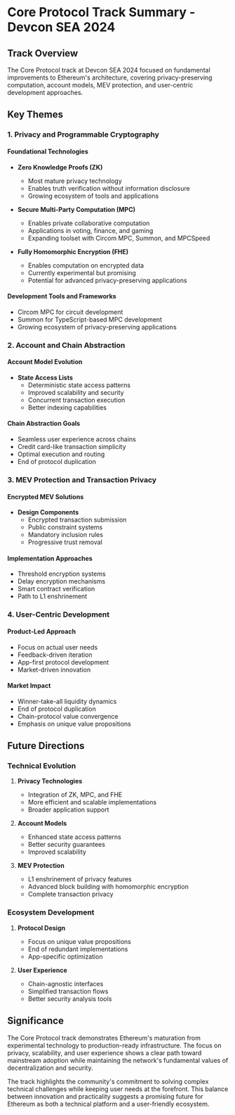 # Core Protocol Track Summary - Devcon SEA 2024

## Track Overview
The Core Protocol track at Devcon SEA 2024 focused on fundamental improvements to Ethereum's architecture, covering privacy-preserving computation, account models, MEV protection, and user-centric development approaches.

## Key Themes

### 1. Privacy and Programmable Cryptography

#### Foundational Technologies
- **Zero Knowledge Proofs (ZK)**
  - Most mature privacy technology
  - Enables truth verification without information disclosure
  - Growing ecosystem of tools and applications

- **Secure Multi-Party Computation (MPC)**
  - Enables private collaborative computation
  - Applications in voting, finance, and gaming
  - Expanding toolset with Circom MPC, Summon, and MPCSpeed

- **Fully Homomorphic Encryption (FHE)**
  - Enables computation on encrypted data
  - Currently experimental but promising
  - Potential for advanced privacy-preserving applications

#### Development Tools and Frameworks
- Circom MPC for circuit development
- Summon for TypeScript-based MPC development
- Growing ecosystem of privacy-preserving applications

### 2. Account and Chain Abstraction

#### Account Model Evolution
- **State Access Lists**
  - Deterministic state access patterns
  - Improved scalability and security
  - Concurrent transaction execution
  - Better indexing capabilities

#### Chain Abstraction Goals
- Seamless user experience across chains
- Credit card-like transaction simplicity
- Optimal execution and routing
- End of protocol duplication

### 3. MEV Protection and Transaction Privacy

#### Encrypted MEV Solutions
- **Design Components**
  - Encrypted transaction submission
  - Public constraint systems
  - Mandatory inclusion rules
  - Progressive trust removal

#### Implementation Approaches
- Threshold encryption systems
- Delay encryption mechanisms
- Smart contract verification
- Path to L1 enshrinement

### 4. User-Centric Development

#### Product-Led Approach
- Focus on actual user needs
- Feedback-driven iteration
- App-first protocol development
- Market-driven innovation

#### Market Impact
- Winner-take-all liquidity dynamics
- End of protocol duplication
- Chain-protocol value convergence
- Emphasis on unique value propositions

## Future Directions

### Technical Evolution
1. **Privacy Technologies**
   - Integration of ZK, MPC, and FHE
   - More efficient and scalable implementations
   - Broader application support

2. **Account Models**
   - Enhanced state access patterns
   - Better security guarantees
   - Improved scalability

3. **MEV Protection**
   - L1 enshrinement of privacy features
   - Advanced block building with homomorphic encryption
   - Complete transaction privacy

### Ecosystem Development
1. **Protocol Design**
   - Focus on unique value propositions
   - End of redundant implementations
   - App-specific optimization

2. **User Experience**
   - Chain-agnostic interfaces
   - Simplified transaction flows
   - Better security analysis tools

## Significance
The Core Protocol track demonstrates Ethereum's maturation from experimental technology to production-ready infrastructure. The focus on privacy, scalability, and user experience shows a clear path toward mainstream adoption while maintaining the network's fundamental values of decentralization and security.

The track highlights the community's commitment to solving complex technical challenges while keeping user needs at the forefront. This balance between innovation and practicality suggests a promising future for Ethereum as both a technical platform and a user-friendly ecosystem. 